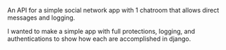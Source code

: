 An API for a simple social network app with 1 chatroom that allows direct messages and logging.

I wanted to make a simple app with full protections, logging, and authentications to show how each are accomplished in django.
